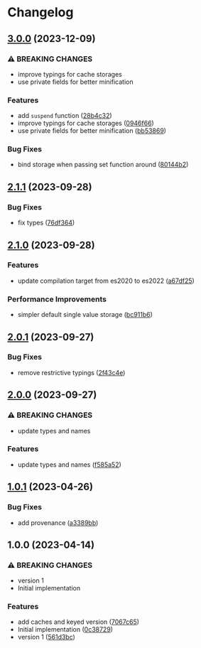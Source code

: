 # Changelog

## [3.0.0](https://github.com/cprecioso/react-suspense/compare/v2.1.1...v3.0.0) (2023-12-09)


### ⚠ BREAKING CHANGES

* improve typings for cache storages
* use private fields for better minification

### Features

* add `suspend` function ([28b4c32](https://github.com/cprecioso/react-suspense/commit/28b4c32eca6631fd1cf392a1d21547e1d95b3836))
* improve typings for cache storages ([0946f66](https://github.com/cprecioso/react-suspense/commit/0946f66b5f76cd35b4145a97244bf7dee5716b4e))
* use private fields for better minification ([bb53869](https://github.com/cprecioso/react-suspense/commit/bb53869946938b7a717aa7a8f1591a7b420bd83e))


### Bug Fixes

* bind storage when passing set function around ([80144b2](https://github.com/cprecioso/react-suspense/commit/80144b26f47f19cd93d92fda77e9419bb3f0e087))

## [2.1.1](https://github.com/cprecioso/react-suspense/compare/v2.1.0...v2.1.1) (2023-09-28)


### Bug Fixes

* fix types ([76df364](https://github.com/cprecioso/react-suspense/commit/76df364c7d1da161a222a1bcc5b9021d4e504e38))

## [2.1.0](https://github.com/cprecioso/react-suspense/compare/v2.0.1...v2.1.0) (2023-09-28)


### Features

* update compilation target from es2020 to es2022 ([a67df25](https://github.com/cprecioso/react-suspense/commit/a67df25babb4d34e0f392f9d62c111ac84d92b2e))


### Performance Improvements

* simpler default single value storage ([bc911b6](https://github.com/cprecioso/react-suspense/commit/bc911b644a24cbb485bbcdda96db200a0fe2d245))

## [2.0.1](https://github.com/cprecioso/react-suspense/compare/v2.0.0...v2.0.1) (2023-09-27)


### Bug Fixes

* remove restrictive typings ([2f43c4e](https://github.com/cprecioso/react-suspense/commit/2f43c4ef611ff49f74f1c0d7fdc08bc4337bf423))

## [2.0.0](https://github.com/cprecioso/react-suspense/compare/v1.0.1...v2.0.0) (2023-09-27)


### ⚠ BREAKING CHANGES

* update types and names

### Features

* update types and names ([f585a52](https://github.com/cprecioso/react-suspense/commit/f585a5284e5b266899cfa8e379d9b035f7c16f8d))

## [1.0.1](https://github.com/cprecioso/react-suspense/compare/v1.0.0...v1.0.1) (2023-04-26)


### Bug Fixes

* add provenance ([a3389bb](https://github.com/cprecioso/react-suspense/commit/a3389bbe6392f1727ea0bbbbfc9eeaa0e1525e54))

## 1.0.0 (2023-04-14)


### ⚠ BREAKING CHANGES

* version 1
* Initial implementation

### Features

* add caches and keyed version ([7067c65](https://github.com/cprecioso/react-suspense/commit/7067c650e33025fe9b9dc77259fde0c2814c8630))
* Initial implementation ([0c38729](https://github.com/cprecioso/react-suspense/commit/0c38729dcba1c1d771048837d5b2a765ed984f14))
* version 1 ([561d3bc](https://github.com/cprecioso/react-suspense/commit/561d3bcb770dfabf556bae8a27177555931c8655))
